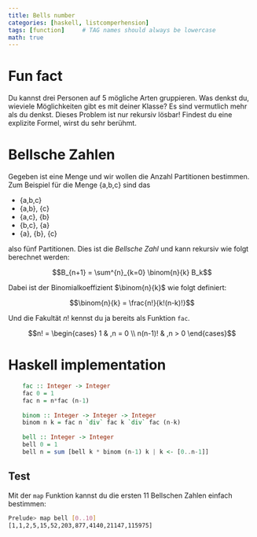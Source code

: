 ```yaml
---
title: Bells number
categories: [haskell, listcomperhension]
tags: [function]     # TAG names should always be lowercase
math: true
---
```


# Fun fact
Du kannst drei Personen auf 5 mögliche Arten gruppieren. Was denkst du, wieviele Möglichkeiten gibt es mit deiner Klasse? Es sind vermutlich mehr als du denkst. Dieses Problem ist nur rekursiv lösbar! Findest du eine explizite Formel, wirst du sehr berühmt. 

# Bellsche Zahlen
Gegeben ist eine Menge und wir wollen die Anzahl Partitionen bestimmen. Zum Beispiel für die Menge {a,b,c} sind das

  *  {a,b,c}
  *  {a,b}, {c} 
  *  {a,c}, {b} 
  *  {b,c}, {a} 
  *  {a}, {b}, {c}

also fünf Partitionen. Dies ist die _Bellsche Zahl_ und kann rekursiv wie folgt berechnet werden: 

$$B_{n+1} = \sum^{n}_{k=0} \binom{n}{k} B_k$$

Dabei ist der Binomialkoeffizient $\binom{n}{k}$ wie folgt definiert:

$$\binom{n}{k} = \frac{n!}{k!(n-k)!}$$

Und die Fakultät $n!$ kennst du ja bereits als Funktion `fac`.

$$n! = \begin{cases}
1 & ,n = 0 \\
n(n-1)! &  ,n > 0 
\end{cases}$$

# Haskell implementation
```haskell
    fac :: Integer -> Integer
    fac 0 = 1
    fac n = n*fac (n-1)
    
    binom :: Integer -> Integer -> Integer
    binom n k = fac n `div` fac k `div` fac (n-k)
    
    bell :: Integer -> Integer
    bell 0 = 1
    bell n = sum [bell k * binom (n-1) k | k <- [0..n-1]]
```

## Test
Mit der `map` Funktion kannst du die ersten 11 Bellschen Zahlen einfach bestimmen:
```bash
Prelude> map bell [0..10]
[1,1,2,5,15,52,203,877,4140,21147,115975]
```

